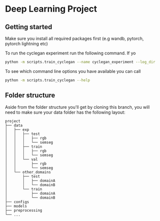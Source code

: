# Deep Learning Project

## Getting started

Make sure you install all required packages first (e.g wandb, pytorch, pytorch lightning etc)

To run the cyclegan experiment run the following command. If yo

```sh
python -m scripts.train_cyclegan --name cyclegan_experiment --log_dir ./logs --dataset_root ./data --num_epochs 8 --use_wandb True
```

To see which command line options you have available you can call

```sh
python -m scripts.train_cyclegan --help
```

## Folder structure

Aside from the folder structure you'll get by cloning this branch, you will need to make sure your data folder has the following layout:

```
project
├── data
│   ├── exp
│   │   ├── test
│   │   │   ├── rgb
│   │   │   └── semseg
│   │   ├── train
│   │   │   ├── rgb
│   │   │   └── semseg
│   │   └── val
│   │       ├── rgb
│   │       └── semseg
│   └── other_domains
│       ├── test
│       │   ├── domainA
│       │   └── domainB
│       └── train
│           ├── domainA
│           └── domainB
├── configs
├── models
├── preprocessing
└── ...
```
